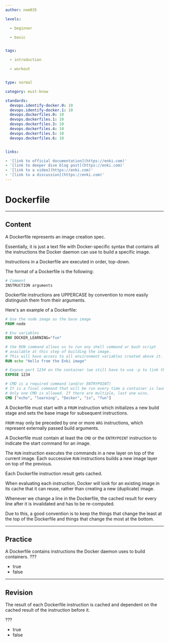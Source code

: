```yaml
---
author: nem035

levels:

  - beginner

  - basic


tags:

  - introduction

  - workout


type: normal

category: must-know

standards:
  devops.identify-docker.0: 10
  devops.identify-docker.1: 10
  devops.dockerfiles.0: 10
  devops.dockerfiles.1: 10
  devops.dockerfiles.3: 10
  devops.dockerfiles.4: 10
  devops.dockerfiles.5: 10
  devops.dockerfiles.6: 10


links:

- '[link to official documentation](https://enki.com)'
- '[link to deeper dive blog post](https://enki.com)'
- '[link to a video](https://enki.com)'
- '[link to a discussion](https://enki.com)'
---
```


# Dockerfile

---

## Content

A Dockerfile represents an image creation spec.

Essentially, it is just a text file with Docker-specific syntax that contains all the instructions the Docker daemon can use to build a specific image.

Instructions in a Dockerfile are executed in order, top-down.

The format of a Dockerfile is the following:

```Dockerfile
# Comment
INSTRUCTION arguments
```

Dockerfile instructions are UPPERCASE by convention to more easily distinguish them from their arguments.

Here's an example of a Dockerfile:

```Dockerfile
# Use the node image as the base image
FROM node

# Env variables
ENV DOCKER_LEARNING="fun"

# the RUN command allows us to run any shell command or bash script
# available at this step of building the image.
# This will have access to all environment variables created above it.
RUN echo "Hello from the Enki image"

# Expose port 1234 on the container (we still have to use -p to link this port to an exposed port on the host)
EXPOSE 1234

# CMD is a required command (and/or ENTRYPOINT)
# It is a final command that will be run every time a container is launched (or restarted).
# Only one CMD is allowed. If there are multiple, last one wins.
CMD ["echo", "learning", "Docker", "is", "fun"]
```

A Dockerfile must start with a `FROM` instruction which initializes a new build stage and sets the base image for subsequent instructions.

`FROM` may only be preceded by one or more `ARG` instructions, which represent externally passed build arguments.

A Dockerfile must contain at least the `CMD` or the `ENTRYPOINT` instruction to indicate the start command for an image.

The `RUN` instruction executes the commands in a new layer on top of the current image. Each successive `RUN` instructions builds a new image layer on top of the previous.

Each Dockerfile instruction result gets cached.

When evaluating each instruction, Docker will look for an existing image in its cache that it can reuse, rather than creating a new (duplicate) image.

Whenever we change a line in the Dockerfile, the cached result for every line after it is invalidated and has to be re-computed.

Due to this, a good convention is to keep the things that change the least at the top of the Dockerfile and things that change the most at the bottom.

---

## Practice

A Dockerfile contains instructions the Docker daemon uses to build containers.
???

- true
- false

---

## Revision

The result of each Dockerfile instruction is cached and dependent on the cached result of the instruction before it.

???

- true
- false
